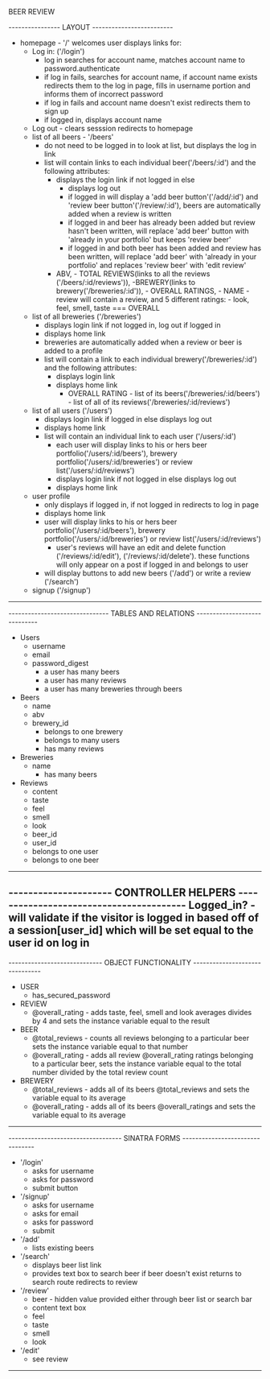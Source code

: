 BEER REVIEW

----------------       LAYOUT       -------------------------
- homepage - '/' welcomes user displays links for:
  - Log in: ('/login')
    - log in searches for account name, matches account name to password.authenticate
    - if log in fails, searches for account name, if account name exists redirects them to the log in page, fills in username portion and informs them of incorrect password
    - if log in fails and account name doesn't exist redirects them to sign up
    - if logged in, displays account name
  - Log out - clears sesssion redirects to homepage
  - list of all beers - '/beers'
    - do not need to be logged in to look at list, but displays the log in link
    - list will contain links to each individual beer('/beers/:id') and the following attributes:
      - displays the login link if not logged in else
        - displays log out
        - if logged in will display a 'add beer button'('/add/:id') and 'review beer button'('/review/:id'), beers are automatically added when a review is written
        - if logged in and beer has already been added but review hasn't been written, will replace 'add beer' button with 'already in your portfolio' but keeps 'review beer'
        - if logged in and both beer has been added and review has been written, will replace 'add beer' with 'already in your portfolio' and replaces 'review beer' with 'edit review'
      - ABV, - TOTAL REVIEWS(links to all the reviews ('/beers/:id/reviews')), -BREWERY(links to brewery('/breweries/:id')), - OVERALL RATINGS, - NAME
              - review will contain a review, and 5 different ratings:
                - look, feel, smell, taste === OVERALL
  - list of all breweries ('/breweries')
    - displays login link if not logged in, log out if logged in
    - displays home link
    - breweries are automatically added when a review or beer is added to a profile
    - list will contain a link to each individual brewery('/breweries/:id') and the following attributes:
      - displays login link
      - displays home link
        - OVERALL RATING - list of its beers('/breweries/:id/beers') - list of all of its reviews('/breweries/:id/reviews')
  - list of all users ('/users')
    - displays login link if logged in else displays log out
    - displays home link
    - list will contain an individual link to each user ('/users/:id')
      - each user will display links to his or hers beer portfolio('/users/:id/beers'), brewery portfolio('/users/:id/breweries') or review list('/users/:id/reviews')
      - displays login link if not logged in else displays log out
      - displays home link
  - user profile
    - only displays if logged in, if not logged in redirects to log in page
    - displays home link
    - user will display links to his or hers beer portfolio('/users/:id/beers'), brewery portfolio('/users/:id/breweries') or review list('/users/:id/reviews')
      - user's reviews will have an edit and delete function ('/reviews/:id/edit'), ('/reviews/:id/delete'). these functions will only appear on a post if logged in and belongs to user
    - will display buttons to add new beers ('/add') or write a review ('/search')
  - signup ('/signup')
--------------------------------------------------------------------------
------------------------------- TABLES AND RELATIONS -----------------------------
- Users
  - username
  - email
  - password_digest
    - a user has many beers
    - a user has many reviews
    - a user has many breweries through beers
- Beers
  - name
  - abv
  - brewery_id
    - belongs to one brewery
    - belongs to many users
    - has many reviews
- Breweries
  - name
    - has many beers
- Reviews
  - content
  - taste
  - feel
  - smell
  - look
  - beer_id
  - user_id
   - belongs to one user
   - belongs to one beer
----------------------------------------------------------------------------------
--------------------- CONTROLLER HELPERS ----------------------------------------
Logged_in? - will validate if the visitor is logged in based off of a session[user_id] which will be set equal to the user id on log in
---------------------------------------------------------------------------------
----------------------------- OBJECT FUNCTIONALITY -------------------------------
- USER
  - has_secured_password
- REVIEW
  - @overall_rating - adds taste, feel, smell and look averages divides by 4 and sets the instance variable equal to the result
- BEER
  - @total_reviews - counts all reviews belonging to a particular beer sets the instance variable equal to that number
  - @overall_rating - adds all review @overall_rating ratings belonging to a particular beer, sets the instance variable equal to the total number divided by the total review count  
- BREWERY
  - @total_reviews - adds all of its beers @total_reviews and sets the variable equal to its average
  - @overall_rating - adds all of its beers @overall_ratings and sets the variable equal to its average
---------------------------------------------------------------------------------
----------------------------------- SINATRA FORMS --------------------------------
- '/login'
  - asks for username
  - asks for password
  - submit button
- '/signup'
  - asks for username
  - asks for email
  - asks for password
  - submit
- '/add'
  - lists existing beers
- '/search'
  - displays beer list link
  - provides text box to search beer if beer doesn't exist returns to search route
    redirects to review
- '/review'
  - beer - hidden value provided either through beer list or search bar
  - content text box
  - feel
  - taste
  - smell
  - look
- '/edit'
  - see review
----------------------------------------------------------------------------------
